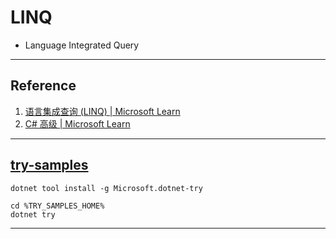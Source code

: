 # LINQ
- Language Integrated Query
---
## Reference
1. [语言集成查询 (LINQ) | Microsoft Learn](https://learn.microsoft.com/zh-cn/dotnet/csharp/linq/)
2. [C# 高级 | Microsoft Learn](https://learn.microsoft.com/zh-cn/shows/c-advanced/)
---
## [try-samples](https://github.com/dotnet/try-samples)
```shell
dotnet tool install -g Microsoft.dotnet-try

cd %TRY_SAMPLES_HOME%
dotnet try
```
---

